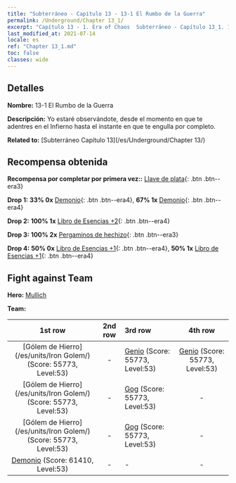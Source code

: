 ```yaml
---
title: "Subterráneo - Capítulo 13 - 13-1 El Rumbo de la Guerra"
permalink: /Underground/Chapter 13_1/
excerpt: "Capítulo 13 - 1. Era of Chaos  Subterráneo - Capítulo 13_1. 13-1 El Rumbo de la Guerra"
last_modified_at: 2021-07-14
locale: es
ref: "Chapter 13_1.md"
toc: false
classes: wide
---
```


## Detalles

 **Nombre:** 13-1 El Rumbo de la Guerra

 **Descripción:** Yo estaré observándote, desde el momento en que te adentres en el Infierno hasta el instante en que te engulla por completo.

 **Related to:** [Subterráneo Capítulo 13](/es/Underground/Chapter 13/)

## Recompensa obtenida

 **Recompensa por completar por primera vez::** [Llave de plata](/ItemsES/con_693/){: .btn .btn--era3}

 **Drop 1:** **33% 0x** [Demonio](/ItemsES/unt_229/){: .btn .btn--era4}, **67% 1x** [Demonio](/ItemsES/unt_229/){: .btn .btn--era4}

 **Drop 2:** **100% 1x** [Libro de Esencias +2](/ItemsES/mat_53/){: .btn .btn--era4}

 **Drop 3:** **100% 2x** [Pergaminos de hechizo](/ItemsES/con_694/){: .btn .btn--era3}

 **Drop 4:** **50% 0x** [Libro de Esencias +1](/ItemsES/mat_46/){: .btn .btn--era4}, **50% 1x** [Libro de Esencias +1](/ItemsES/mat_46/){: .btn .btn--era4}


## Fight against Team
 **Hero:** [Mullich](/es/heroes/Mullich/)

 **Team:**


  | 1st row | 2nd row | 3rd row | 4th row |
  |:----:|:----:|:----|:----:|
  | [Gólem de Hierro](/es/units/Iron Golem/) (Score: 55773, Level:53)  | - | [Genio](/es/units/Genie/) (Score: 55773, Level:53)  | [Genio](/es/units/Genie/) (Score: 55773, Level:53)  |
  | [Gólem de Hierro](/es/units/Iron Golem/) (Score: 55773, Level:53)  | - | [Gog](/es/units/Gog/) (Score: 55773, Level:53)  | - |
  | [Gólem de Hierro](/es/units/Iron Golem/) (Score: 55773, Level:53)  | - | [Gog](/es/units/Gog/) (Score: 55773, Level:53)  | - |
  | [Demonio](/es/units/Demon/) (Score: 61410, Level:53)  | - | - | - |



